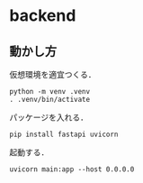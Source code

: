 # backend

## 動かし方

仮想環境を適宜つくる．

```
python -m venv .venv
. .venv/bin/activate
```

パッケージを入れる．

```
pip install fastapi uvicorn
```

起動する．

```
uvicorn main:app --host 0.0.0.0
```
